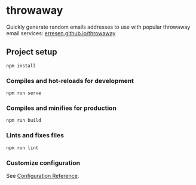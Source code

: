 # throwaway

Quickly generate random emails addresses to use with popular throwaway email services: [erresen.github.io/throwaway](https://erresen.github.io/throwaway/)

## Project setup

```
npm install
```

### Compiles and hot-reloads for development

```
npm run serve
```

### Compiles and minifies for production

```
npm run build
```

### Lints and fixes files

```
npm run lint
```

### Customize configuration

See [Configuration Reference](https://cli.vuejs.org/config/).
